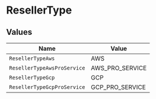 # ResellerType


## Values

| Name                        | Value                       |
| --------------------------- | --------------------------- |
| `ResellerTypeAws`           | AWS                         |
| `ResellerTypeAwsProService` | AWS_PRO_SERVICE             |
| `ResellerTypeGcp`           | GCP                         |
| `ResellerTypeGcpProService` | GCP_PRO_SERVICE             |